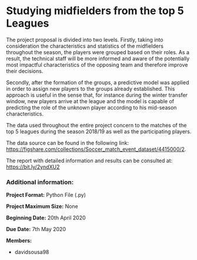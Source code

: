 # Studying midfielders from the top 5 Leagues
  The project proposal is divided into two levels. Firstly, taking into consideration the characteristics and statistics of the midfielders throughout the season, the players were grouped based on their roles. As a result, the technical staff will be more informed and aware of the potentially most impactful characteristics of the opposing team and therefore improve their decisions.

  Secondly, after the formation of the groups, a predictive model was applied in order to assign new players to the groups already established. This approach is useful in the sense that, for instance during the winter transfer window, new players arrive at the league and the model is capable of predicting the role of the unknown player according to his mid-season characteristics.

  The data used throughout the entire project concern to the matches of the top 5 leagues during the season 2018/19 as well as the participating players. 
  
  The data source can be found in the following link: https://figshare.com/collections/Soccer_match_event_dataset/4415000/2.
  
  The report with detailed information and results can be consulted at: https://bit.ly/2yndXU2
  
  ### Additional information:

**Project Format:** Python File (.py)

**Project Maximum Size:** None

**Beginning Date:** 20th April 2020

**Due Date:** 7th May 2020

**Members:**
- davidsousa98
